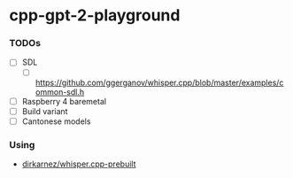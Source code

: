 cpp-gpt-2-playground
====================
### TODOs
- [ ] SDL
  - [ ] https://github.com/ggerganov/whisper.cpp/blob/master/examples/common-sdl.h
- [ ] Raspberry 4 baremetal
- [ ] Build variant
- [ ] Cantonese models

### Using
- [dirkarnez/whisper.cpp-prebuilt](https://github.com/dirkarnez/whisper.cpp-prebuilt)

